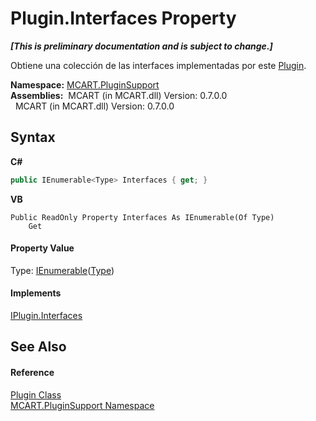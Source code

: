 # Plugin.Interfaces Property 
 _**\[This is preliminary documentation and is subject to change.\]**_

Obtiene una colección de las interfaces implementadas por este <a href="a9773c1d-7ff5-ea9a-06bc-836b7335120f">Plugin</a>.

**Namespace:**&nbsp;<a href="4abc7841-aae2-1ecc-94fa-a3d251746bda">MCART.PluginSupport</a><br />**Assemblies:**&nbsp;&nbsp;MCART (in MCART.dll) Version: 0.7.0.0<br />&nbsp;&nbsp;MCART (in MCART.dll) Version: 0.7.0.0<br />

## Syntax

**C#**<br />
``` C#
public IEnumerable<Type> Interfaces { get; }
```

**VB**<br />
``` VB
Public ReadOnly Property Interfaces As IEnumerable(Of Type)
	Get
```


#### Property Value
Type: <a href="http://msdn2.microsoft.com/es-es/library/9eekhta0" target="_blank">IEnumerable</a>(<a href="http://msdn2.microsoft.com/es-es/library/42892f65" target="_blank">Type</a>)

#### Implements
<a href="7c38212b-612f-e3d7-3530-e63c8e8a2438">IPlugin.Interfaces</a><br />

## See Also


#### Reference
<a href="a9773c1d-7ff5-ea9a-06bc-836b7335120f">Plugin Class</a><br /><a href="4abc7841-aae2-1ecc-94fa-a3d251746bda">MCART.PluginSupport Namespace</a><br />